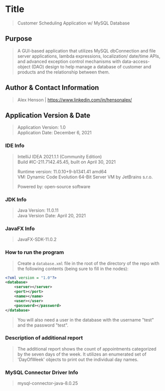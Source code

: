 # Title 
>Customer Scheduling Application w/ MySQL Database

## Purpose
>A GUI-based application that utilizes MySQL dbConnection and file server applications, lambda expressions, localization/ date/time APIs, and advanced exception control mechanisms with data-access-object (DAO) design to help manage a database of customer and products and the relationship between them.

## Author & Contact Information
>Alex Henson | <https://www.linkedin.com/in/hensonalex/>

## Application Version & Date
>Application Version: 1.0  
>Application Date: December 6, 2021
> 
### IDE Info
>IntelliJ IDEA 2021.1.1 (Community Edition)  
>Build #IC-211.7142.45.45, built on April 30, 2021
> 
> Runtime version: 11.0.10+9-b1341.41 amd64  
> VM: Dynamic Code Evolution 64-Bit Server VM by JetBrains s.r.o.
> 
> Powered by: open-source software

### JDK Info
>Java Version: 11.0.11  
>Java Version Date: April 20, 2021

### JavaFX Info
>JavaFX-SDK-11.0.2

### How to run the program
>Create a `database.xml` file in the root of the directory of the repo with the following contents (being sure to fill in the nodes):

```xml
<?xml version = "1.0"?>
<database>
    <server></server>
    <port></port>
    <name></name>
    <user></user>
    <password></password>
</database>
```

>You will also need a user in the database with the username "test" and the password "test".

### Description of additional report
> The additional report shows the count of appointments categorized by the seven days of the week. It utilizes an enumerated set of 'DayOfWeek' objects to print out the individual day names.

### MySQL Connector Driver Info
>mysql-connector-java-8.0.25
